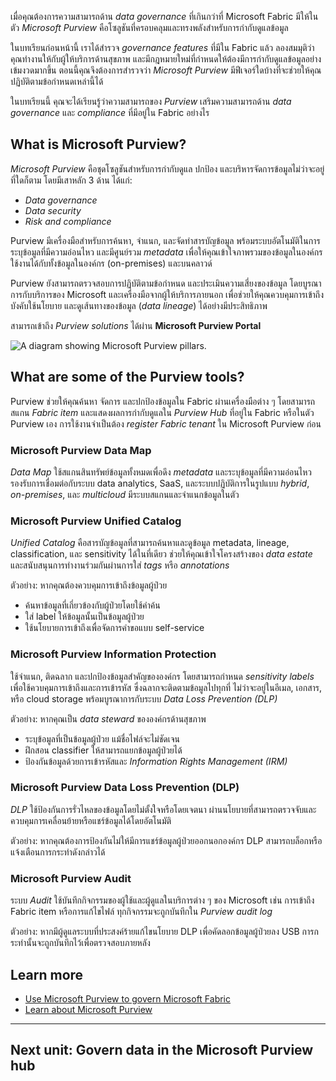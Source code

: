 
เมื่อคุณต้องการความสามารถด้าน *data governance* ที่เกินกว่าที่ Microsoft Fabric มีให้ในตัว *Microsoft Purview* คือโซลูชันที่ครอบคลุมและทรงพลังสำหรับการกำกับดูแลข้อมูล

ในบทเรียนก่อนหน้านี้ เราได้สำรวจ *governance features* ที่มีใน Fabric แล้ว ลองสมมุติว่าคุณทำงานให้กับผู้ให้บริการด้านสุขภาพ และมีกฎหมายใหม่ที่กำหนดให้ต้องมีการกำกับดูแลข้อมูลอย่างเข้มงวดมากขึ้น ตอนนี้คุณจึงต้องการสำรวจว่า *Microsoft Purview* มีฟีเจอร์ใดบ้างที่จะช่วยให้คุณปฏิบัติตามข้อกำหนดเหล่านี้ได้

ในบทเรียนนี้ คุณจะได้เรียนรู้ว่าความสามารถของ *Purview* เสริมความสามารถด้าน *data governance* และ *compliance* ที่มีอยู่ใน Fabric อย่างไร

## What is Microsoft Purview?

*Microsoft Purview* คือชุดโซลูชันสำหรับการกำกับดูแล ปกป้อง และบริหารจัดการข้อมูลไม่ว่าจะอยู่ที่ใดก็ตาม โดยมีเสาหลัก 3 ด้าน ได้แก่:

- *Data governance*
- *Data security*
- *Risk and compliance*

Purview มีเครื่องมือสำหรับการค้นหา, จำแนก, และจัดทำสารบัญข้อมูล พร้อมระบบอัตโนมัติในการระบุข้อมูลที่มีความอ่อนไหว และมีศูนย์รวม *metadata* เพื่อให้คุณเข้าใจภาพรวมของข้อมูลในองค์กร ใช้งานได้กับทั้งข้อมูลในองค์กร (on-premises) และบนคลาวด์

Purview ยังสามารถตรวจสอบการปฏิบัติตามข้อกำหนด และประเมินความเสี่ยงของข้อมูล โดยบูรณาการกับบริการของ Microsoft และเครื่องมือจากผู้ให้บริการภายนอก เพื่อช่วยให้คุณควบคุมการเข้าถึง บังคับใช้นโยบาย และดูเส้นทางของข้อมูล (*data lineage*) ได้อย่างมีประสิทธิภาพ

สามารถเข้าถึง *Purview solutions* ได้ผ่าน **Microsoft Purview Portal**

![A diagram showing Microsoft Purview pillars.](https://learn.microsoft.com/en-us/training/wwl/fabric-data-governance-purview/media/purview-areas.png)

## What are some of the Purview tools?

Purview ช่วยให้คุณค้นหา จัดการ และปกป้องข้อมูลใน Fabric ผ่านเครื่องมือต่าง ๆ โดยสามารถสแกน *Fabric item* และแสดงผลการกำกับดูแลใน *Purview Hub* ที่อยู่ใน Fabric หรือในตัว Purview เอง การใช้งานจำเป็นต้อง *register Fabric tenant* ใน Microsoft Purview ก่อน

### Microsoft Purview Data Map

*Data Map* ใช้สแกนสินทรัพย์ข้อมูลทั้งหมดเพื่อดึง *metadata* และระบุข้อมูลที่มีความอ่อนไหว รองรับการเชื่อมต่อกับระบบ data analytics, SaaS, และระบบปฏิบัติการในรูปแบบ *hybrid*, *on-premises*, และ *multicloud* มีระบบสแกนและจำแนกข้อมูลในตัว

### Microsoft Purview Unified Catalog

*Unified Catalog* คือสารบัญข้อมูลที่สามารถค้นหาและดูข้อมูล metadata, lineage, classification, และ sensitivity ได้ในที่เดียว ช่วยให้คุณเข้าใจโครงสร้างของ *data estate* และสนับสนุนการทำงานร่วมกันผ่านการใส่ *tags* หรือ *annotations*

ตัวอย่าง: หากคุณต้องควบคุมการเข้าถึงข้อมูลผู้ป่วย

- ค้นหาข้อมูลที่เกี่ยวข้องกับผู้ป่วยโดยใช้คำค้น
- ใส่ label ให้ข้อมูลนั้นเป็นข้อมูลผู้ป่วย
- ใช้นโยบายการเข้าถึงเพื่อจัดการคำขอแบบ self-service

### Microsoft Purview Information Protection

ใช้จำแนก, ติดฉลาก และปกป้องข้อมูลสำคัญขององค์กร โดยสามารถกำหนด *sensitivity labels* เพื่อใช้ควบคุมการเข้าถึงและการเข้ารหัส ซึ่งฉลากจะติดตามข้อมูลไปทุกที่ ไม่ว่าจะอยู่ในอีเมล, เอกสาร, หรือ cloud storage พร้อมบูรณาการกับระบบ *Data Loss Prevention (DLP)*

ตัวอย่าง: หากคุณเป็น *data steward* ขององค์กรด้านสุขภาพ

- ระบุข้อมูลที่เป็นข้อมูลผู้ป่วย แม้ชื่อไฟล์จะไม่ชัดเจน
- ฝึกสอน classifier ให้สามารถแยกข้อมูลผู้ป่วยได้
- ป้องกันข้อมูลด้วยการเข้ารหัสและ *Information Rights Management (IRM)*

### Microsoft Purview Data Loss Prevention (DLP)

*DLP* ใช้ป้องกันการรั่วไหลของข้อมูลโดยไม่ตั้งใจหรือโดยเจตนา ผ่านนโยบายที่สามารถตรวจจับและควบคุมการเคลื่อนย้ายหรือแชร์ข้อมูลได้โดยอัตโนมัติ

ตัวอย่าง: หากคุณต้องการป้องกันไม่ให้มีการแชร์ข้อมูลผู้ป่วยออกนอกองค์กร DLP สามารถบล็อกหรือแจ้งเตือนการกระทำดังกล่าวได้

### Microsoft Purview Audit

ระบบ *Audit* ใช้บันทึกกิจกรรมของผู้ใช้และผู้ดูแลในบริการต่าง ๆ ของ Microsoft เช่น การเข้าถึง Fabric item หรือการแก้ไขไฟล์ ทุกกิจกรรมจะถูกบันทึกใน *Purview audit log*

ตัวอย่าง: หากมีผู้ดูแลระบบที่ประสงค์ร้ายแก้ไขนโยบาย DLP เพื่อคัดลอกข้อมูลผู้ป่วยลง USB การกระทำนั้นจะถูกบันทึกไว้เพื่อตรวจสอบภายหลัง

## Learn more

- [Use Microsoft Purview to govern Microsoft Fabric](https://learn.microsoft.com/en-us/fabric/governance/microsoft-purview-fabric)
- [Learn about Microsoft Purview](https://learn.microsoft.com/en-us/purview/purview)

---

## Next unit: Govern data in the Microsoft Purview hub